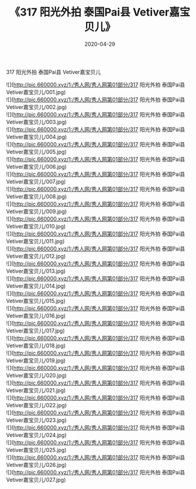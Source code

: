 ﻿---
layout: post
title:  《317 阳光外拍 泰国Pai县 Vetiver嘉宝贝儿》
date:   2020-04-29
img: http://pic.660000.xyz/1:/秀人网/秀人网第01部分/317 阳光外拍 泰国Pai县 Vetiver嘉宝贝儿/000.jpg
categories: [美女, 清纯, 唯美]
---

317 阳光外拍 泰国Pai县 Vetiver嘉宝贝儿

  ![](http://pic.660000.xyz/1:/秀人网/秀人网第01部分/317 阳光外拍 泰国Pai县 Vetiver嘉宝贝儿/001.jpg) <br> ![](http://pic.660000.xyz/1:/秀人网/秀人网第01部分/317 阳光外拍 泰国Pai县 Vetiver嘉宝贝儿/002.jpg) <br> ![](http://pic.660000.xyz/1:/秀人网/秀人网第01部分/317 阳光外拍 泰国Pai县 Vetiver嘉宝贝儿/003.jpg) <br> ![](http://pic.660000.xyz/1:/秀人网/秀人网第01部分/317 阳光外拍 泰国Pai县 Vetiver嘉宝贝儿/004.jpg) <br> ![](http://pic.660000.xyz/1:/秀人网/秀人网第01部分/317 阳光外拍 泰国Pai县 Vetiver嘉宝贝儿/005.jpg) <br> ![](http://pic.660000.xyz/1:/秀人网/秀人网第01部分/317 阳光外拍 泰国Pai县 Vetiver嘉宝贝儿/006.jpg) <br> ![](http://pic.660000.xyz/1:/秀人网/秀人网第01部分/317 阳光外拍 泰国Pai县 Vetiver嘉宝贝儿/007.jpg) <br> ![](http://pic.660000.xyz/1:/秀人网/秀人网第01部分/317 阳光外拍 泰国Pai县 Vetiver嘉宝贝儿/008.jpg) <br> ![](http://pic.660000.xyz/1:/秀人网/秀人网第01部分/317 阳光外拍 泰国Pai县 Vetiver嘉宝贝儿/009.jpg) <br> ![](http://pic.660000.xyz/1:/秀人网/秀人网第01部分/317 阳光外拍 泰国Pai县 Vetiver嘉宝贝儿/010.jpg) <br> ![](http://pic.660000.xyz/1:/秀人网/秀人网第01部分/317 阳光外拍 泰国Pai县 Vetiver嘉宝贝儿/011.jpg) <br> ![](http://pic.660000.xyz/1:/秀人网/秀人网第01部分/317 阳光外拍 泰国Pai县 Vetiver嘉宝贝儿/012.jpg) <br> ![](http://pic.660000.xyz/1:/秀人网/秀人网第01部分/317 阳光外拍 泰国Pai县 Vetiver嘉宝贝儿/013.jpg) <br> ![](http://pic.660000.xyz/1:/秀人网/秀人网第01部分/317 阳光外拍 泰国Pai县 Vetiver嘉宝贝儿/014.jpg) <br> ![](http://pic.660000.xyz/1:/秀人网/秀人网第01部分/317 阳光外拍 泰国Pai县 Vetiver嘉宝贝儿/015.jpg) <br> ![](http://pic.660000.xyz/1:/秀人网/秀人网第01部分/317 阳光外拍 泰国Pai县 Vetiver嘉宝贝儿/016.jpg) <br> ![](http://pic.660000.xyz/1:/秀人网/秀人网第01部分/317 阳光外拍 泰国Pai县 Vetiver嘉宝贝儿/017.jpg) <br> ![](http://pic.660000.xyz/1:/秀人网/秀人网第01部分/317 阳光外拍 泰国Pai县 Vetiver嘉宝贝儿/018.jpg) <br> ![](http://pic.660000.xyz/1:/秀人网/秀人网第01部分/317 阳光外拍 泰国Pai县 Vetiver嘉宝贝儿/019.jpg) <br> ![](http://pic.660000.xyz/1:/秀人网/秀人网第01部分/317 阳光外拍 泰国Pai县 Vetiver嘉宝贝儿/020.jpg) <br> ![](http://pic.660000.xyz/1:/秀人网/秀人网第01部分/317 阳光外拍 泰国Pai县 Vetiver嘉宝贝儿/021.jpg) <br> ![](http://pic.660000.xyz/1:/秀人网/秀人网第01部分/317 阳光外拍 泰国Pai县 Vetiver嘉宝贝儿/022.jpg) <br> ![](http://pic.660000.xyz/1:/秀人网/秀人网第01部分/317 阳光外拍 泰国Pai县 Vetiver嘉宝贝儿/023.jpg) <br> ![](http://pic.660000.xyz/1:/秀人网/秀人网第01部分/317 阳光外拍 泰国Pai县 Vetiver嘉宝贝儿/024.jpg) <br> ![](http://pic.660000.xyz/1:/秀人网/秀人网第01部分/317 阳光外拍 泰国Pai县 Vetiver嘉宝贝儿/025.jpg) <br> ![](http://pic.660000.xyz/1:/秀人网/秀人网第01部分/317 阳光外拍 泰国Pai县 Vetiver嘉宝贝儿/026.jpg) <br> ![](http://pic.660000.xyz/1:/秀人网/秀人网第01部分/317 阳光外拍 泰国Pai县 Vetiver嘉宝贝儿/027.jpg) <br>